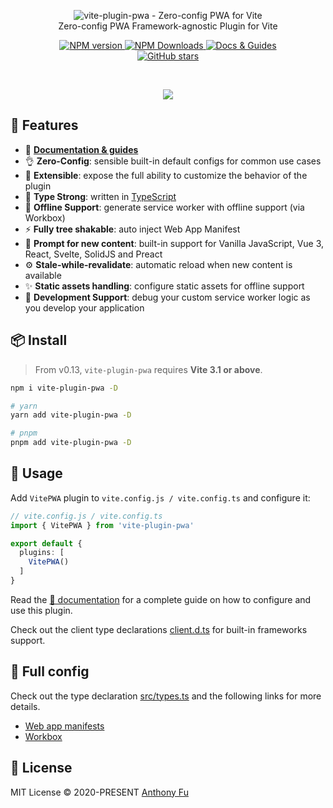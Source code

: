 <p align='center'>
<img src='https://vite-pwa-org.netlify.app/banner_light.svg' alt="vite-plugin-pwa - Zero-config PWA for Vite"><br>
Zero-config PWA Framework-agnostic Plugin for Vite
</p>

<p align='center'>
<a href='https://www.npmjs.com/package/vite-plugin-pwa' target="__blank">
<img src='https://img.shields.io/npm/v/vite-plugin-pwa?color=33A6B8&label=' alt="NPM version">
</a>
<a href="https://www.npmjs.com/package/vite-plugin-pwa" target="__blank">
    <img alt="NPM Downloads" src="https://img.shields.io/npm/dm/vite-plugin-pwa?color=476582&label=">
</a>
<a href="https://vite-pwa-org.netlify.app/" target="__blank">
    <img src="https://img.shields.io/static/v1?label=&message=docs%20%26%20guides&color=2e859c" alt="Docs & Guides">
</a>
<br>
<a href="https://github.com/antfu/vite-plugin-pwa" target="__blank">
<img alt="GitHub stars" src="https://img.shields.io/github/stars/antfu/vite-plugin-pwa?style=social">
</a>
</p>

<br>

<p align="center">
  <a href="https://cdn.jsdelivr.net/gh/antfu/static/sponsors.svg">
    <img src='https://cdn.jsdelivr.net/gh/antfu/static/sponsors.svg'/>
  </a>
</p>


## 🚀 Features

- 📖 [**Documentation & guides**](https://vite-pwa-org.netlify.app/)
- 👌 **Zero-Config**: sensible built-in default configs for common use cases
- 🔩 **Extensible**: expose the full ability to customize the behavior of the plugin
- 🦾 **Type Strong**: written in [TypeScript](https://www.typescriptlang.org/)
- 🔌 **Offline Support**: generate service worker with offline support (via Workbox)
- ⚡ **Fully tree shakable**: auto inject Web App Manifest
- 💬 **Prompt for new content**: built-in support for Vanilla JavaScript, Vue 3, React, Svelte, SolidJS and Preact
- ⚙️ **Stale-while-revalidate**: automatic reload when new content is available
- ✨ **Static assets handling**: configure static assets for offline support
- 🐞 **Development Support**: debug your custom service worker logic as you develop your application

## 📦 Install

> From v0.13, `vite-plugin-pwa` requires **Vite 3.1 or above**.

```bash
npm i vite-plugin-pwa -D 

# yarn 
yarn add vite-plugin-pwa -D

# pnpm 
pnpm add vite-plugin-pwa -D
```

## 🦄 Usage

Add `VitePWA` plugin to `vite.config.js / vite.config.ts` and configure it:

```ts
// vite.config.js / vite.config.ts
import { VitePWA } from 'vite-plugin-pwa'

export default {
  plugins: [
    VitePWA()
  ]
}
```

Read the [📖 documentation](https://vite-pwa-org.netlify.app/guide/) for a complete guide on how to configure and use 
this plugin.

Check out the client type declarations [client.d.ts](./client.d.ts) for built-in frameworks support.

## 👀 Full config

Check out the type declaration [src/types.ts](./src/types.ts) and the following links for more details.

- [Web app manifests](https://developer.mozilla.org/en-US/docs/Web/Manifest)
- [Workbox](https://developers.google.com/web/tools/workbox)


## 📄 License

MIT License © 2020-PRESENT [Anthony Fu](https://github.com/antfu)
